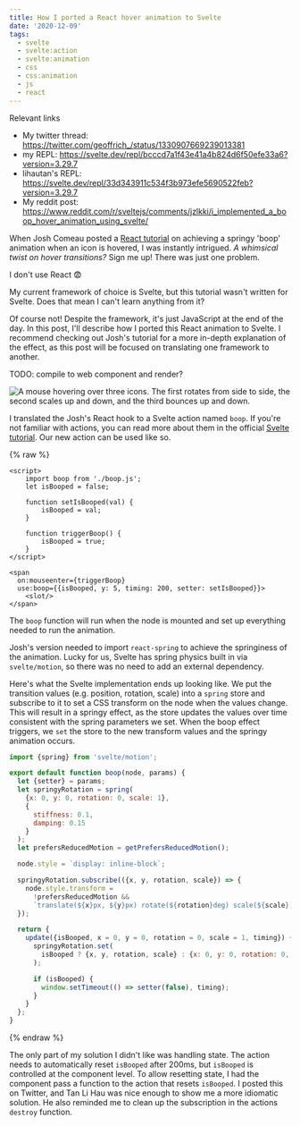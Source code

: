 ```yaml
---
title: How I ported a React hover animation to Svelte
date: '2020-12-09'
tags:
  - svelte
  - svelte:action
  - svelte:animation
  - css
  - css:animation
  - js
  - react
---
```


Relevant links

- My twitter thread: https://twitter.com/geoffrich_/status/1330907669239013381
- my REPL: https://svelte.dev/repl/bcccd7a1f43e41a4b824d6f50efe33a6?version=3.29.7
- lihautan's REPL: https://svelte.dev/repl/33d343911c534f3b973efe5690522feb?version=3.29.7
- My reddit post: https://www.reddit.com/r/sveltejs/comments/jzlkki/i_implemented_a_boop_hover_animation_using_svelte/

When Josh Comeau posted a [React tutorial](https://www.joshwcomeau.com/react/boop/) on achieving a springy 'boop' animation when an icon is hovered, I was instantly intrigued. _A whimsical twist on hover transitions?_ Sign me up! There was just one problem.

I don't use React 😨

My current framework of choice is Svelte, but this tutorial wasn't written for Svelte. Does that mean I can't learn anything from it?

Of course not! Despite the framework, it's just JavaScript at the end of the day. In this post, I'll describe how I ported this React animation to Svelte. I recommend checking out Josh's tutorial for a more in-depth explanation of the effect, as this post will be focused on translating one framework to another.

TODO: compile to web component and render?

![A mouse hovering over three icons. The first rotates from side to side, the second scales up and down, and the third bounces up and down.](/images/boop/boop.gif)

I translated the Josh's React hook to a Svelte action named `boop`. If you're not familiar with actions, you can read more about them in the official [Svelte tutorial](https://svelte.dev/tutorial/actions). Our new action can be used like so.

{% raw %}

```svelte
<script>
	import boop from './boop.js';
	let isBooped = false;

	function setIsBooped(val) {
		isBooped = val;
	}

	function triggerBoop() {
		isBooped = true;
	}
</script>

<span
  on:mouseenter={triggerBoop}
  use:boop={{isBooped, y: 5, timing: 200, setter: setIsBooped}}>
	<slot/>
</span>
```

The `boop` function will run when the node is mounted and set up everything needed to run the animation.

Josh's version needed to import `react-spring` to achieve the springiness of the animation. Lucky for us, Svelte has spring physics built in via `svelte/motion`, so there was no need to add an external dependency.

Here's what the Svelte implementation ends up looking like. We put the transition values (e.g. position, rotation, scale) into a `spring` store and subscribe to it to set a CSS transform on the node when the values change. This will result in a springy effect, as the store updates the values over time consistent with the spring parameters we set. When the boop effect triggers, we `set` the store to the new transform values and the springy animation occurs.

```js
import {spring} from 'svelte/motion';

export default function boop(node, params) {
  let {setter} = params;
  let springyRotation = spring(
    {x: 0, y: 0, rotation: 0, scale: 1},
    {
      stiffness: 0.1,
      damping: 0.15
    }
  );
  let prefersReducedMotion = getPrefersReducedMotion();

  node.style = `display: inline-block`;

  springyRotation.subscribe(({x, y, rotation, scale}) => {
    node.style.transform =
      !prefersReducedMotion &&
      `translate(${x}px, ${y}px) rotate(${rotation}deg) scale(${scale})`;
  });

  return {
    update({isBooped, x = 0, y = 0, rotation = 0, scale = 1, timing}) {
      springyRotation.set(
        isBooped ? {x, y, rotation, scale} : {x: 0, y: 0, rotation: 0, scale: 1}
      );

      if (isBooped) {
        window.setTimeout(() => setter(false), timing);
      }
    }
  };
}
```

{% endraw %}

The only part of my solution I didn't like was handling state. The action needs to automatically reset `isBooped` after 200ms, but `isBooped` is controlled at the component level. To allow resetting state, I had the component pass a function to the action that resets `isBooped`. I posted this on Twitter, and Tan Li Hau was nice enough to show me a more idiomatic solution. He also reminded me to clean up the subscription in the actions `destroy` function.
